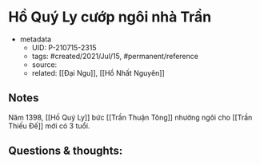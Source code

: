 # Hồ Quý Ly cướp ngôi nhà Trần

- metadata
	- UID: P-210715-2315
	- tags: #created/2021/Jul/15, #permanent/reference
	- source: 
	- related: [[Đại Ngu]], [[Hồ Nhất Nguyên]]

## Notes
Năm 1398, [[Hồ Quý Ly]] bức [[Trần Thuận Tông]] nhường ngôi cho [[Trần Thiếu Đế]] mới có 3 tuổi.  

## Questions & thoughts:

